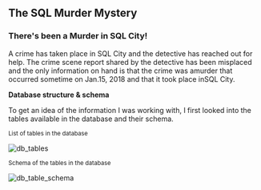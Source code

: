 ## The SQL Murder Mystery

### There's been a Murder in SQL City!

A crime has taken place in SQL City and the detective has reached out for help. The crime scene report shared by the detective has been misplaced and the only information on hand is that the crime was a ​murder​ that occurred sometime on ​Jan.15, 2018​ and that it took place in ​SQL City​.

**Database structure & schema**

To get an idea of the information I was working with, I first looked into the tables available in the database and their schema.

<sub>List of tables in the database</sub>

![db_tables](https://github.com/user-attachments/assets/c622de26-0dab-4685-9acc-8c67bc317f6d)

<sub>Schema of the tables in the database</sub>

![db_table_schema](https://github.com/user-attachments/assets/aa0b91c9-7de8-4507-bc00-833732258728)

